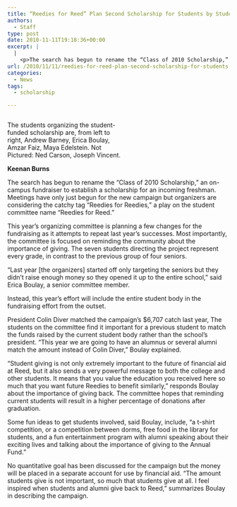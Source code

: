 ```yaml
---
title: “Reedies for Reed” Plan Second Scholarship for Students by Students
authors: 
  - Staff
type: post
date: 2010-11-11T19:18:36+00:00
excerpt: |
  |
    <p>The search has begun to rename the “Class of 2010 Scholarship,” an  on-campus fundraiser to establish a scholarship for an incoming  freshman. Meetings have only just begun for the new campaign</p>
url: /2010/11/11/reedies-for-reed-plan-second-scholarship-for-students-by-students/
categories:
  - News
tags:
  - scholarship

---
```

<div id="attachment_475" style="width: 262px" class="wp-caption alignleft">
  <a href="https://i0.wp.com/www.reedquest.org/wp-content/uploads/2010/11/Reedies-for-Reed.jpg"><img class="size-full wp-image-475 " title="The students organizing the student-funded scholarship are, from left to right, Andrew Barney, Erica Boulay, Amzar Faiz, Maya Edelstein. Not Pictured: Ned Carson, Joseph Vincent." src="https://i0.wp.com/www.reedquest.org/wp-content/uploads/2010/11/Reedies-for-Reed.jpg?resize=252%2C189" alt="" data-recalc-dims="1" /></a>
  
  <p class="wp-caption-text">
    The students organizing the student-funded scholarship are, from left to right, Andrew Barney, Erica Boulay, Amzar Faiz, Maya Edelstein. Not Pictured: Ned Carson, Joseph Vincent.
  </p>
</div>

**Keenan Burns**

The search has begun to rename the “Class of 2010 Scholarship,” an on-campus fundraiser to establish a scholarship for an incoming freshman. Meetings have only just begun for the new campaign but organizers are considering the catchy tag “Reedies for Reedies,” a play on the student committee name “Reedies for Reed.”

This year’s organizing committee is planning a few changes for the fundraising as it attempts to repeat last year’s successes. Most importantly, the committee is focused on reminding the community about the importance of giving. The seven students directing the project represent every grade, in contrast to the previous group of four seniors.

“Last year [the organizers] started off only targeting the seniors but they didn’t raise enough money so they opened it up to the entire school,” said Erica Boulay, a senior committee member.

Instead, this year’s effort will include the entire student body in the fundraising effort from the outset.

President Colin Diver matched the campaign’s $6,707 catch last year, The students on the committee find it important for a previous student to match the funds raised by the current student body rather than the school’s president. “This year we are going to have an alumnus or several alumni match the amount instead of Colin Diver,” Boulay explained.

“Student giving is not only extremely important to the future of financial aid at Reed, but it also sends a very powerful message to both the college and other students. It means that you value the education you received here so much that you want future Reedies to benefit similarly,” responds Boulay about the importance of giving back. The committee hopes that reminding current students will result in a higher percentage of donations after graduation.

Some fun ideas to get students involved, said Boulay, include, “a t-shirt competition, or a competition between dorms, free food in the library for students, and a fun entertainment program with alumni speaking about their exciting lives and talking about the importance of giving to the Annual Fund.”

No quantitative goal has been discussed for the campaign but the money will be placed in a separate account for use by financial aid. “The amount students give is not important, so much that students give at all. I feel inspired when students and alumni give back to Reed,” summarizes Boulay in describing the campaign.